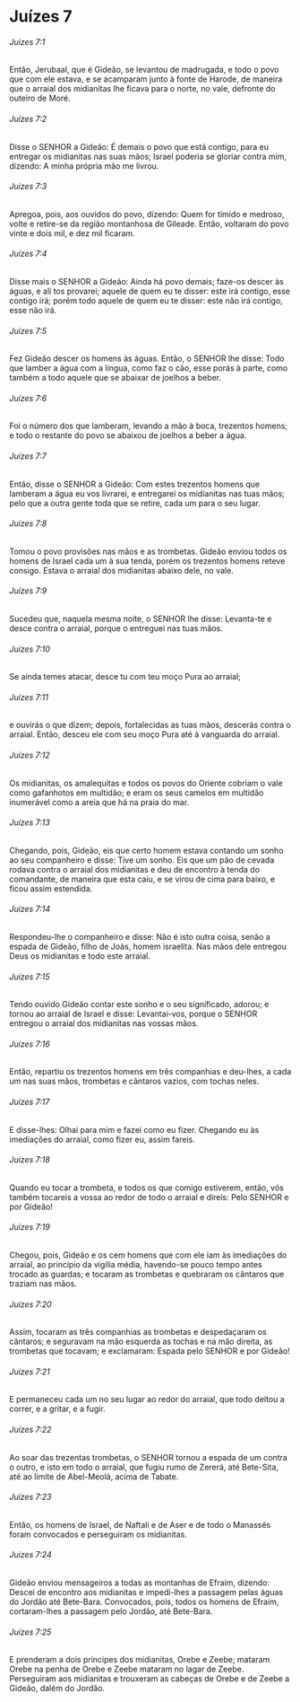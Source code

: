 # Juízes 7

###### Juízes 7:1

Então, Jerubaal, que é Gideão, se levantou de madrugada, e todo o povo que com ele estava, e se acamparam junto à fonte de Harode, de maneira que o arraial dos midianitas lhe ficava para o norte, no vale, defronte do outeiro de Moré.

###### Juízes 7:2

Disse o SENHOR a Gideão: É demais o povo que está contigo, para eu entregar os midianitas nas suas mãos; Israel poderia se gloriar contra mim, dizendo: A minha própria mão me livrou.

###### Juízes 7:3

Apregoa, pois, aos ouvidos do povo, dizendo: Quem for tímido e medroso, volte e retire-se da região montanhosa de Gileade. Então, voltaram do povo vinte e dois mil, e dez mil ficaram.

###### Juízes 7:4

Disse mais o SENHOR a Gideão: Ainda há povo demais; faze-os descer às águas, e ali tos provarei; aquele de quem eu te disser: este irá contigo, esse contigo irá; porém todo aquele de quem eu te disser: este não irá contigo, esse não irá.

###### Juízes 7:5

Fez Gideão descer os homens às águas. Então, o SENHOR lhe disse: Todo que lamber a água com a língua, como faz o cão, esse porás à parte, como também a todo aquele que se abaixar de joelhos a beber.

###### Juízes 7:6

Foi o número dos que lamberam, levando a mão à boca, trezentos homens; e todo o restante do povo se abaixou de joelhos a beber a água.

###### Juízes 7:7

Então, disse o SENHOR a Gideão: Com estes trezentos homens que lamberam a água eu vos livrarei, e entregarei os midianitas nas tuas mãos; pelo que a outra gente toda que se retire, cada um para o seu lugar.

###### Juízes 7:8

Tomou o povo provisões nas mãos e as trombetas. Gideão enviou todos os homens de Israel cada um à sua tenda, porém os trezentos homens reteve consigo. Estava o arraial dos midianitas abaixo dele, no vale.

###### Juízes 7:9

Sucedeu que, naquela mesma noite, o SENHOR lhe disse: Levanta-te e desce contra o arraial, porque o entreguei nas tuas mãos.

###### Juízes 7:10

Se ainda temes atacar, desce tu com teu moço Pura ao arraial;

###### Juízes 7:11

e ouvirás o que dizem; depois, fortalecidas as tuas mãos, descerás contra o arraial. Então, desceu ele com seu moço Pura até à vanguarda do arraial.

###### Juízes 7:12

Os midianitas, os amalequitas e todos os povos do Oriente cobriam o vale como gafanhotos em multidão; e eram os seus camelos em multidão inumerável como a areia que há na praia do mar.

###### Juízes 7:13

Chegando, pois, Gideão, eis que certo homem estava contando um sonho ao seu companheiro e disse: Tive um sonho. Eis que um pão de cevada rodava contra o arraial dos midianitas e deu de encontro à tenda do comandante, de maneira que esta caiu, e se virou de cima para baixo, e ficou assim estendida.

###### Juízes 7:14

Respondeu-lhe o companheiro e disse: Não é isto outra coisa, senão a espada de Gideão, filho de Joás, homem israelita. Nas mãos dele entregou Deus os midianitas e todo este arraial.

###### Juízes 7:15

Tendo ouvido Gideão contar este sonho e o seu significado, adorou; e tornou ao arraial de Israel e disse: Levantai-vos, porque o SENHOR entregou o arraial dos midianitas nas vossas mãos.

###### Juízes 7:16

Então, repartiu os trezentos homens em três companhias e deu-lhes, a cada um nas suas mãos, trombetas e cântaros vazios, com tochas neles.

###### Juízes 7:17

E disse-lhes: Olhai para mim e fazei como eu fizer. Chegando eu às imediações do arraial, como fizer eu, assim fareis.

###### Juízes 7:18

Quando eu tocar a trombeta, e todos os que comigo estiverem, então, vós também tocareis a vossa ao redor de todo o arraial e direis: Pelo SENHOR e por Gideão!

###### Juízes 7:19

Chegou, pois, Gideão e os cem homens que com ele iam às imediações do arraial, ao princípio da vigília média, havendo-se pouco tempo antes trocado as guardas; e tocaram as trombetas e quebraram os cântaros que traziam nas mãos.

###### Juízes 7:20

Assim, tocaram as três companhias as trombetas e despedaçaram os cântaros; e seguravam na mão esquerda as tochas e na mão direita, as trombetas que tocavam; e exclamaram: Espada pelo SENHOR e por Gideão!

###### Juízes 7:21

E permaneceu cada um no seu lugar ao redor do arraial, que todo deitou a correr, e a gritar, e a fugir.

###### Juízes 7:22

Ao soar das trezentas trombetas, o SENHOR tornou a espada de um contra o outro, e isto em todo o arraial, que fugiu rumo de Zererá, até Bete-Sita, até ao limite de Abel-Meolá, acima de Tabate.

###### Juízes 7:23

Então, os homens de Israel, de Naftali e de Aser e de todo o Manassés foram convocados e perseguiram os midianitas.

###### Juízes 7:24

Gideão enviou mensageiros a todas as montanhas de Efraim, dizendo: Descei de encontro aos midianitas e impedi-lhes a passagem pelas águas do Jordão até Bete-Bara. Convocados, pois, todos os homens de Efraim, cortaram-lhes a passagem pelo Jordão, até Bete-Bara.

###### Juízes 7:25

E prenderam a dois príncipes dos midianitas, Orebe e Zeebe; mataram Orebe na penha de Orebe e Zeebe mataram no lagar de Zeebe. Perseguiram aos midianitas e trouxeram as cabeças de Orebe e de Zeebe a Gideão, dalém do Jordão.

